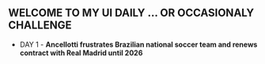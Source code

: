 ## WELCOME TO MY UI DAILY ... OR OCCASIONALY CHALLENGE

- DAY 1 - **Ancellotti frustrates Brazilian national soccer team and renews contract with Real Madrid until 2026** 

